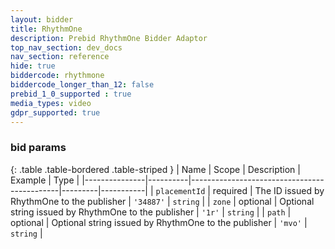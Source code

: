 ```yaml
---
layout: bidder
title: RhythmOne
description: Prebid RhythmOne Bidder Adaptor
top_nav_section: dev_docs
nav_section: reference
hide: true
biddercode: rhythmone
biddercode_longer_than_12: false
prebid_1_0_supported : true
media_types: video
gdpr_supported: true
---
```




### bid params

{: .table .table-bordered .table-striped }
| Name          | Scope    | Description                                 | Example | Type      |
|---------------|----------|---------------------------------------------|---------|-----------|
| `placementId` | required | The ID issued by RhythmOne to the publisher | `'34887'` | `string`  |
| `zone` | optional | Optional string issued by RhythmOne to the publisher | `'1r'` | `string` |
| `path` | optional | Optional string issued by RhythmOne to the publisher | `'mvo'` | `string` |
